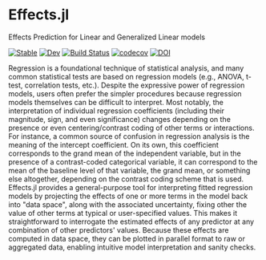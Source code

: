 # Effects.jl
Effects Prediction for Linear and Generalized Linear models


[![Stable](https://img.shields.io/badge/docs-stable-blue.svg)](https://beacon-biosignals.github.io/Effects.jl/stable)
[![Dev](https://img.shields.io/badge/docs-dev-blue.svg)](https://beacon-biosignals.github.io/Effects.jl/dev)
[![Build Status][build-img]][build-url]
[![codecov](https://codecov.io/gh/beacon-biosignals/Effects.jl/branch/main/graph/badge.svg?token=AAK9265TXH)](https://codecov.io/gh/beacon-biosignals/Effects.jl)
[![DOI](https://zenodo.org/badge/323392527.svg)](https://zenodo.org/badge/latestdoi/323392527)

[build-img]: https://github.com/beacon-biosignals/Effects.jl/actions/workflows/ci.yml/badge.svg
[build-url]: https://github.com/beacon-biosignals/Effects.jl/actions

Regression is a foundational technique of statistical analysis, and many common statistical tests are based on regression models (e.g., ANOVA, t-test, correlation tests, etc.).
Despite the expressive power of regression models, users often prefer the simpler procedures because regression models themselves can be difficult to interpret.
Most notably, the interpretation of individual regression coefficients (including their magnitude, sign, and even significance) changes depending on the presence or even centering/contrast coding of other terms or interactions.
For instance, a common source of confusion in regression analysis is the meaning of the intercept coefficient. On its own, this coefficient corresponds to the grand mean of the independent variable, but in the presence of a contrast-coded categorical variable, it can correspond to the mean of the baseline level of that variable, the grand mean, or something else altogether, depending on the contrast coding scheme that is used.
Effects.jl provides a general-purpose tool for interpreting fitted regression models by projecting the effects of one or more terms in the model back into "data space", along with the associated uncertainty, fixing other the value of other terms at typical or user-specified values.
This makes it straightforward to interrogate the estimated effects of any predictor at any combination of other predictors' values. Because these effects are computed in data space, they can be plotted in parallel format to raw or aggregated data, enabling intuitive model interpretation and sanity checks.
